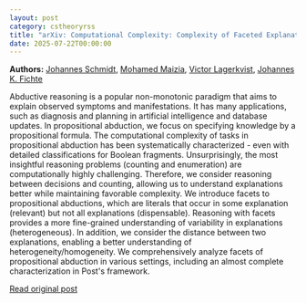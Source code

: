 ```yaml
---
layout: post
category: cstheoryrss
title: "arXiv: Computational Complexity: Complexity of Faceted Explanations in Propositional Abduction"
date: 2025-07-22T00:00:00
---
```


**Authors:** [Johannes Schmidt](https://dblp.uni-trier.de/search?q=Johannes+Schmidt), [Mohamed Maizia](https://dblp.uni-trier.de/search?q=Mohamed+Maizia), [Victor Lagerkvist](https://dblp.uni-trier.de/search?q=Victor+Lagerkvist), [Johannes K. Fichte](https://dblp.uni-trier.de/search?q=Johannes+K.+Fichte)

Abductive reasoning is a popular non-monotonic paradigm that aims to explain
observed symptoms and manifestations. It has many applications, such as
diagnosis and planning in artificial intelligence and database updates. In
propositional abduction, we focus on specifying knowledge by a propositional
formula. The computational complexity of tasks in propositional abduction has
been systematically characterized - even with detailed classifications for
Boolean fragments. Unsurprisingly, the most insightful reasoning problems
(counting and enumeration) are computationally highly challenging. Therefore,
we consider reasoning between decisions and counting, allowing us to understand
explanations better while maintaining favorable complexity. We introduce facets
to propositional abductions, which are literals that occur in some explanation
(relevant) but not all explanations (dispensable). Reasoning with facets
provides a more fine-grained understanding of variability in explanations
(heterogeneous). In addition, we consider the distance between two
explanations, enabling a better understanding of heterogeneity/homogeneity. We
comprehensively analyze facets of propositional abduction in various settings,
including an almost complete characterization in Post's framework.

[Read original post](http://arxiv.org/abs/2507.14962v1)
